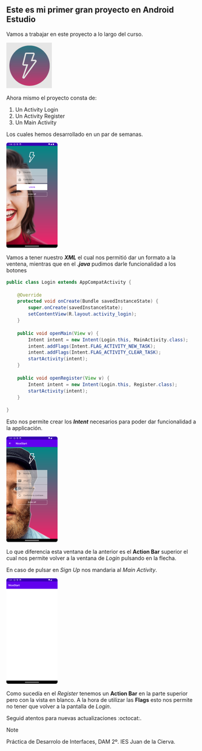 ## Este es mi primer gran proyecto en Android Estudio

Vamos a trabajar en este proyecto a lo largo del curso.

![Logo de la app](img\icono.jpg)

Ahora mismo el proyecto consta de:
1. Un Activity Login
2. Un Activity Register
3. Un Main Activity

Los cuales hemos desarrollado en un par de semanas.

![Captura del Login](img/Screenshot_20231106_140053.png)

Vamos a tener nuestro ***XML*** el cual nos permitió dar un formato a la ventena, mientras que en el ***.java*** pudimos darle funcionalidad a los botones

```JAVA
public class Login extends AppCompatActivity {

    @Override
    protected void onCreate(Bundle savedInstanceState) {
        super.onCreate(savedInstanceState);
        setContentView(R.layout.activity_login);
    }

    public void openMain(View v) {
        Intent intent = new Intent(Login.this, MainActivity.class);
        intent.addFlags(Intent.FLAG_ACTIVITY_NEW_TASK);
        intent.addFlags(Intent.FLAG_ACTIVITY_CLEAR_TASK);
        startActivity(intent);
    }

    public void openRegister(View v) {
        Intent intent = new Intent(Login.this, Register.class);
        startActivity(intent);
    }

}
```
Esto nos permite crear los ***Intent*** necesarios para poder dar funcionalidad a la applicación.


![Captura del Register](img/Screenshot_20231106_140108.png)

Lo que diferencia esta ventana de la anterior es el **Action Bar** superior el cual nos permite volver a la ventana de *Login* pulsando en la flecha.

En caso de pulsar en *Sign Up* nos mandaria al *Main Activity*.

![Captura del Main Activity](img/Screenshot_20231106_140118.png)

Como sucedía en el *Register* tenemos un **Action Bar** en la parte superior pero con la vista en blanco. A la hora de utilizar las **Flags** esto nos permite no tener que volver a la pantalla de *Login*.

Seguid atentos para nuevas actualizaciones :octocat:.

> [!NOTE]
> Práctica de Desarrolo de Interfaces, DAM 2º. IES Juan de la Cierva.
